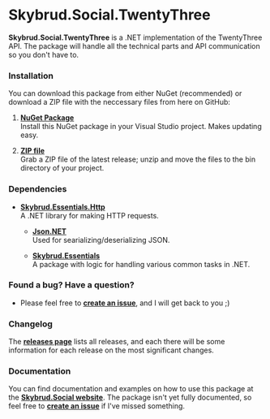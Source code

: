 # Skybrud.Social.TwentyThree

**Skybrud.Social.TwentyThree** is a .NET implementation of the TwentyThree API. The package will handle all the technical parts and API communication so you don't have to.

### Installation

You can download this package from either NuGet (recommended) or download a ZIP file with the neccessary files from here on GitHub:

1. [**NuGet Package**][NuGetPackage]  
Install this NuGet package in your Visual Studio project. Makes updating easy.

2. [**ZIP file**][GitHubRelease]  
Grab a ZIP file of the latest release; unzip and move the files to the bin directory of your project.

### Dependencies

- [**Skybrud.Essentials.Http**](https://github.com/skybrud/Skybrud.Essentials.Http)<br />A .NET library for making HTTP requests.

  - [**Json.NET**](https://github.com/jamesnk/newtonsoft.json)<br />Used for searializing/deserializing JSON.

  - [**Skybrud.Essentials**](https://github.com/skybrud/Skybrud.Essentials)<br />A package with logic for handling various common tasks in .NET.

### Found a bug? Have a question?

* Please feel free to [**create an issue**][Issues], and I will get back to you ;)

### Changelog

The [**releases page**][Releases] lists all releases, and each there will be some information for each release on the most significant changes.

### Documentation

You can find documentation and examples on how to use this package at the [**Skybrud.Social website**][Website]. The package isn't yet fully documented, so feel free to [**create an issue**][Issues] if I've missed something.

[Website]: http://social.skybrud.dk/facebook/
[NuGetPackage]: https://www.nuget.org/packages/Skybrud.Social.TwentyThree
[GitHubRelease]: https://github.com/abjerner/Skybrud.Social.TwentyThree/releases/latest
[Releases]: https://github.com/abjerner/Skybrud.Social.TwentyThree/releases
[Issues]: https://github.com/abjerner/Skybrud.Social.TwentyThree/issues
